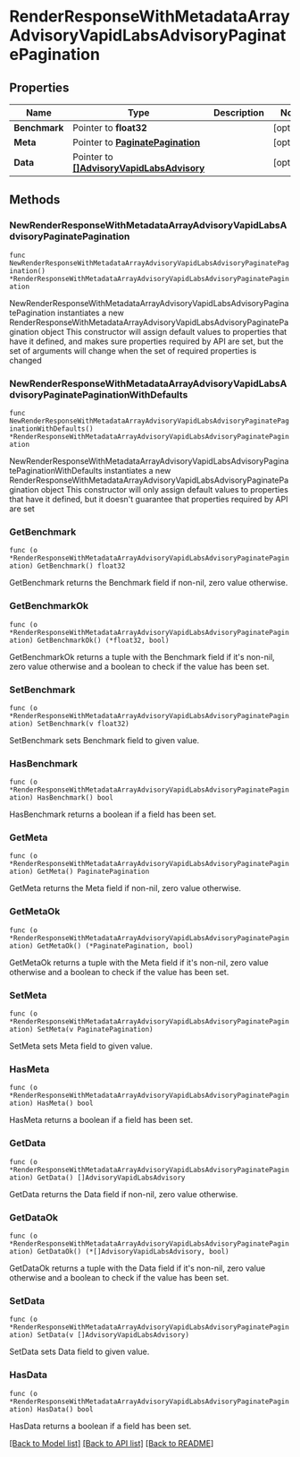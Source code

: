 # RenderResponseWithMetadataArrayAdvisoryVapidLabsAdvisoryPaginatePagination

## Properties

Name | Type | Description | Notes
------------ | ------------- | ------------- | -------------
**Benchmark** | Pointer to **float32** |  | [optional] 
**Meta** | Pointer to [**PaginatePagination**](PaginatePagination.md) |  | [optional] 
**Data** | Pointer to [**[]AdvisoryVapidLabsAdvisory**](AdvisoryVapidLabsAdvisory.md) |  | [optional] 

## Methods

### NewRenderResponseWithMetadataArrayAdvisoryVapidLabsAdvisoryPaginatePagination

`func NewRenderResponseWithMetadataArrayAdvisoryVapidLabsAdvisoryPaginatePagination() *RenderResponseWithMetadataArrayAdvisoryVapidLabsAdvisoryPaginatePagination`

NewRenderResponseWithMetadataArrayAdvisoryVapidLabsAdvisoryPaginatePagination instantiates a new RenderResponseWithMetadataArrayAdvisoryVapidLabsAdvisoryPaginatePagination object
This constructor will assign default values to properties that have it defined,
and makes sure properties required by API are set, but the set of arguments
will change when the set of required properties is changed

### NewRenderResponseWithMetadataArrayAdvisoryVapidLabsAdvisoryPaginatePaginationWithDefaults

`func NewRenderResponseWithMetadataArrayAdvisoryVapidLabsAdvisoryPaginatePaginationWithDefaults() *RenderResponseWithMetadataArrayAdvisoryVapidLabsAdvisoryPaginatePagination`

NewRenderResponseWithMetadataArrayAdvisoryVapidLabsAdvisoryPaginatePaginationWithDefaults instantiates a new RenderResponseWithMetadataArrayAdvisoryVapidLabsAdvisoryPaginatePagination object
This constructor will only assign default values to properties that have it defined,
but it doesn't guarantee that properties required by API are set

### GetBenchmark

`func (o *RenderResponseWithMetadataArrayAdvisoryVapidLabsAdvisoryPaginatePagination) GetBenchmark() float32`

GetBenchmark returns the Benchmark field if non-nil, zero value otherwise.

### GetBenchmarkOk

`func (o *RenderResponseWithMetadataArrayAdvisoryVapidLabsAdvisoryPaginatePagination) GetBenchmarkOk() (*float32, bool)`

GetBenchmarkOk returns a tuple with the Benchmark field if it's non-nil, zero value otherwise
and a boolean to check if the value has been set.

### SetBenchmark

`func (o *RenderResponseWithMetadataArrayAdvisoryVapidLabsAdvisoryPaginatePagination) SetBenchmark(v float32)`

SetBenchmark sets Benchmark field to given value.

### HasBenchmark

`func (o *RenderResponseWithMetadataArrayAdvisoryVapidLabsAdvisoryPaginatePagination) HasBenchmark() bool`

HasBenchmark returns a boolean if a field has been set.

### GetMeta

`func (o *RenderResponseWithMetadataArrayAdvisoryVapidLabsAdvisoryPaginatePagination) GetMeta() PaginatePagination`

GetMeta returns the Meta field if non-nil, zero value otherwise.

### GetMetaOk

`func (o *RenderResponseWithMetadataArrayAdvisoryVapidLabsAdvisoryPaginatePagination) GetMetaOk() (*PaginatePagination, bool)`

GetMetaOk returns a tuple with the Meta field if it's non-nil, zero value otherwise
and a boolean to check if the value has been set.

### SetMeta

`func (o *RenderResponseWithMetadataArrayAdvisoryVapidLabsAdvisoryPaginatePagination) SetMeta(v PaginatePagination)`

SetMeta sets Meta field to given value.

### HasMeta

`func (o *RenderResponseWithMetadataArrayAdvisoryVapidLabsAdvisoryPaginatePagination) HasMeta() bool`

HasMeta returns a boolean if a field has been set.

### GetData

`func (o *RenderResponseWithMetadataArrayAdvisoryVapidLabsAdvisoryPaginatePagination) GetData() []AdvisoryVapidLabsAdvisory`

GetData returns the Data field if non-nil, zero value otherwise.

### GetDataOk

`func (o *RenderResponseWithMetadataArrayAdvisoryVapidLabsAdvisoryPaginatePagination) GetDataOk() (*[]AdvisoryVapidLabsAdvisory, bool)`

GetDataOk returns a tuple with the Data field if it's non-nil, zero value otherwise
and a boolean to check if the value has been set.

### SetData

`func (o *RenderResponseWithMetadataArrayAdvisoryVapidLabsAdvisoryPaginatePagination) SetData(v []AdvisoryVapidLabsAdvisory)`

SetData sets Data field to given value.

### HasData

`func (o *RenderResponseWithMetadataArrayAdvisoryVapidLabsAdvisoryPaginatePagination) HasData() bool`

HasData returns a boolean if a field has been set.


[[Back to Model list]](../README.md#documentation-for-models) [[Back to API list]](../README.md#documentation-for-api-endpoints) [[Back to README]](../README.md)


